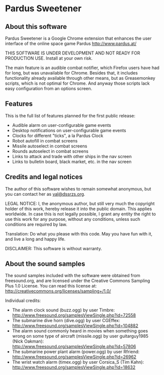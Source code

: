 Pardus Sweetener
================

About this software
-------------------

Pardus Sweetener is a Google Chrome extension that enhances the user
interface of the online space game Pardus http://www.pardus.at/

THIS SOFTWARE IS UNDER DEVELOPMENT AND NOT READY FOR PRODUCTION USE.
Install at your own risk.

The main feature is an audible combat notifier, which Firefox users
have had for long, but was unavailable for Chrome.  Besides that, it
includes functionality already available through other means, but as
Greasemonkey scripts, which is not optimal for Chrome.  And anyway
those scripts lack easy configuration from an options screen.

Features
--------

This is the full list of features planned for the first public
release:

 * Audible alarm on user-configurable game events
 * Desktop notifications on user-configurable game events
 * Clocks for different "ticks", a la Pardus Clock
 * Robot autofill in combat screens
 * Missile autoselect in combat screens
 * Rounds autoselect in combat screens
 * Links to attack and trade with other ships in the nav screen
 * Links to bulletin board, black market, etc. in the nav screen

Credits and legal notices
-------------------------

The author of this software wishes to remain somewhat anonymous, but
you can contact her as val@dssrzs.org.

LEGAL NOTICE: I, the anonymous author, but still very much the
copyright holder of this work, hereby release it into the public
domain. This applies worldwide. In case this is not legally possible,
I grant any entity the right to use this work for any purpose, without
any conditions, unless such conditions are required by law.

Translation: Do what you please with this code. May you have fun with
it, and live a long and happy life.

DISCLAIMER: This software is without warranty.

About the sound samples
-----------------------

The sound samples included with the software were obtained from
freesound.org, and are licensed under the Creative Commons Sampling
Plus 1.0 License.  You can read this license at:
http://creativecommons.org/licenses/sampling+/1.0/

Individual credits:

 * The alarm clock sound (buzz.ogg) by user Timbre:  
   http://www.freesound.org/samplesViewSingle.php?id=72558
 * The submarine dive horn (dive.ogg) by user CGEffex:  
   http://www.freesound.org/samplesViewSingle.php?id=104882
 * The alarm sound commonly heard in movies when something goes wrong
   on some type of aircraft (missile.ogg) by user guitarguy1985 (Nick
   Oakman):  
   http://www.freesound.org/samplesViewSingle.php?id=57806
 * The submarine power plant alarm (power.ogg) by user Rfriend:  
   http://www.freesound.org/samplesViewSingle.php?id=26962
 * The wrist watch alarm (timex.ogg) by user Corsica_S (Tim Kahn):  
   http://www.freesound.org/samplesViewSingle.php?id=18632
